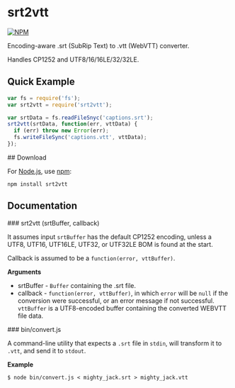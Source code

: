 # srt2vtt

[![NPM](https://nodei.co/npm/srt2vtt.png)](https://nodei.co/npm/srt2vtt/)

Encoding-aware .srt (SubRip Text) to .vtt (WebVTT) converter.

Handles CP1252 and UTF8/16/16LE/32/32LE.

## Quick Example

```javascript
var fs = require('fs');
var srt2vtt = require('srt2vtt');

var srtData = fs.readFileSnyc('captions.srt');
srt2vtt(srtData, function(err, vttData) {
  if (err) throw new Error(err);
  fs.writeFileSync('captions.vtt', vttData);
});
```

<a name="download" />
## Download

For [Node.js](http://nodejs.org/), use [npm](http://npmjs.org/):

    npm install srt2vtt

## Documentation

<a name="srt2vtt" />
### srt2vtt (srtBuffer, callback)

It assumes input `srtBuffer` has the default CP1252 encoding, unless a UTF8, UTF16, UTF16LE, UTF32, or UTF32LE BOM is found at the start.

Callback is assumed to be a `function(error, vttBuffer)`.

__Arguments__

* srtBuffer - `Buffer` containing the .srt file.
* callback - `function(error, vttBuffer)`, in which `error` will be `null` if the conversion were successful, or an error message if not successful.  `vttBuffer` is a UTF8-encoded buffer containing the converted WEBVTT file data.

<a name="convert" />
### bin/convert.js

A command-line utility that expects a `.srt` file in `stdin`, will transform it to `.vtt`, and send it to `stdout`.

__Example__

```
$ node bin/convert.js < mighty_jack.srt > mighty_jack.vtt
```
